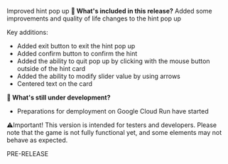 Improved hint pop up
**🔧 What's included in this release?**
Added some improvements and quality of life changes to the hint pop up

Key additions: 
- Added exit button to exit the hint pop up
- Added confirm button to confirm the hint
- Added the ability to quit pop up by clicking with the mouse button outside of the hint card
- Added the ability to modify slider value by using arrows
- Centered text on the card

**🚧 What's still under development?**
- Preparations for demployment on Google Cloud Run have started

⚠️Important! This version is intended for testers and developers. Please note that the game is not fully functional yet, and some elements may not behave as expected.

PRE-RELEASE
